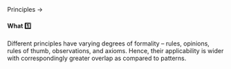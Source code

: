 <link rel="stylesheet" href="{{baseUrl}}/css/textbook.css">

<div class="website-content">

<div id="path">Principles &rarr; </div>

<div id="title">

#### What :one:

</div>

<div id="body">

Different principles have varying degrees of formality – rules, opinions, rules of thumb, observations, and axioms.  Hence, their applicability is wider with correspondingly greater overlap as compared to patterns.

</div>

<div id="extras">
<div>

</div>
